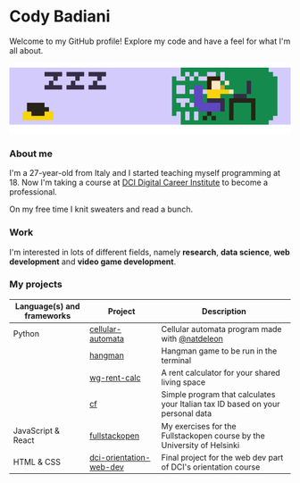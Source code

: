 # Cody Badiani

Welcome to my GitHub profile!
Explore my code and have a feel for what I'm all about.

![pixel art gif of me at work](./gh-anim.gif)

### About me

I'm a 27-year-old from Italy and I started teaching myself programming at 18. Now I'm taking a course at [DCI Digital Career Institute](https://digitalcareerinstitute.org/) to become a professional.

On my free time I knit sweaters and read a bunch.

### Work

I'm interested in lots of different fields, namely **research**, **data science**, **web development** and **video game development**.

### My projects

| Language(s) and frameworks | Project | Description|
| --- | --- | --- |
| Python | [cellular-automata](https://github.com/spszk/cellular_automata.git) | Cellular automata program made with [@natdeleon](https://github.com/natdeleon) |
|  | [hangman](https://github.com/spszk/hangman.git) | Hangman game to be run in the terminal |
|  | [wg-rent-calc](https://github.com/spszk/wg-rent-calc) | A rent calculator for your shared living space |
|  | [cf](https://github.com/spszk/cf) | Simple program that calculates your Italian tax ID based on your personal data |
| JavaScript & React | [fullstackopen](https://github.com/spszk/fullstackopen) | My exercises for the Fullstackopen course by the University of Helsinki |
| HTML & CSS | [dci-orientation-web-dev](https://github.com/spszk/dci-orientation-web-dev) | Final project for the web dev part of DCI's orientation course |
